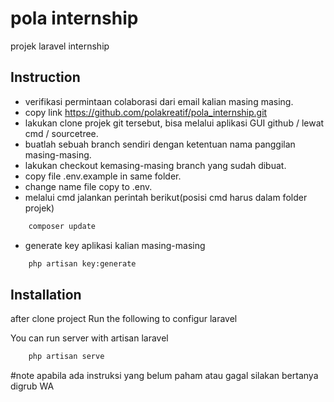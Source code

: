 # pola internship
 projek laravel internship

## Instruction
- verifikasi permintaan colaborasi dari email kalian masing masing.
- copy link https://github.com/polakreatif/pola_internship.git
- lakukan clone projek git tersebut, bisa melalui aplikasi GUI github / lewat cmd / sourcetree.
- buatlah sebuah branch sendiri dengan ketentuan nama panggilan masing-masing.
- lakukan checkout kemasing-masing branch yang sudah dibuat.
- copy file .env.example in same folder.
- change name file copy to .env.
- melalui cmd jalankan perintah berikut(posisi cmd harus dalam folder projek)
```sh
    composer update
```
- generate key aplikasi kalian masing-masing
```sh
    php artisan key:generate
```


## Installation

after clone project Run the following to configur laravel



You can run server with artisan laravel
```sh
    php artisan serve
```

#note
apabila ada instruksi yang belum paham atau gagal silakan bertanya digrub WA
